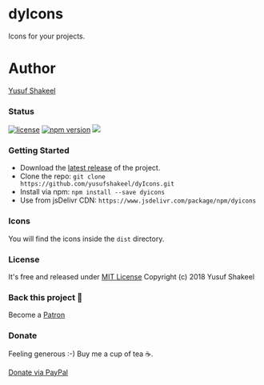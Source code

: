 # dyIcons
Icons for your projects.

# Author
[Yusuf Shakeel](https://github.com/yusufshakeel)

### Status

[![license](https://img.shields.io/badge/license-MIT-blue.svg)](https://github.com/yusufshakeel/dyIcons)
[![npm version](https://img.shields.io/badge/npm-0.1.0-blue.svg)](https://www.npmjs.com/package/dyIcons)
[![](https://data.jsdelivr.com/v1/package/npm/dyicons/badge)](https://www.jsdelivr.com/package/npm/dyicons)

### Getting Started
* Download the [latest release](https://github.com/yusufshakeel/dyIcons/releases) of the project.
* Clone the repo: `git clone https://github.com/yusufshakeel/dyIcons.git`
* Install via npm: `npm install --save dyicons`
* Use from jsDelivr CDN: `https://www.jsdelivr.com/package/npm/dyicons`

### Icons

You will find the icons inside the `dist` directory.

### License
It's free and released under [MIT License](https://github.com/yusufshakeel/dyIcons/blob/master/LICENSE) Copyright (c) 2018 Yusuf Shakeel

### Back this project 🙏

Become a [Patron](https://www.patreon.com/yusufshakeel)

### Donate
Feeling generous :-) Buy me a cup of tea ☕.

[Donate via PayPal](https://www.paypal.me/yusufshakeel)